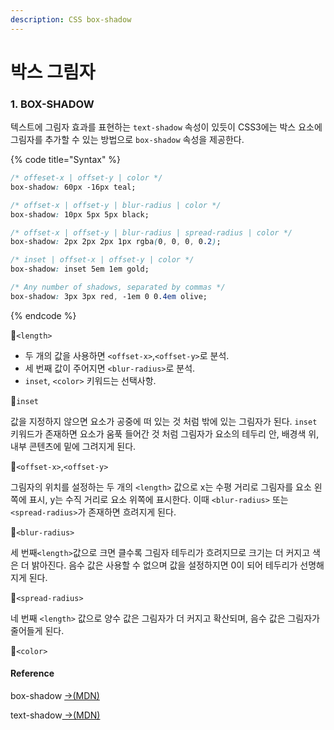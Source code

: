 ```yaml
---
description: CSS box-shadow
---
```


# 박스 그림자

### 1. BOX-SHADOW

텍스트에 그림자 효과를 표현하는 `text-shadow` 속성이 있듯이 CSS3에는 박스 요소에 그림자를 추가할 수 있는 방법으로 `box-shadow` 속성을 제공한다.

{% code title="Syntax" %}
```css
/* offeset-x | offset-y | color */
box-shadow: 60px -16px teal;

/* offset-x | offset-y | blur-radius | color */
box-shadow: 10px 5px 5px black;

/* offset-x | offset-y | blur-radius | spread-radius | color */
box-shadow: 2px 2px 2px 1px rgba(0, 0, 0, 0.2);

/* inset | offset-x | offset-y | color */
box-shadow: inset 5em 1em gold;

/* Any number of shadows, separated by commas */
box-shadow: 3px 3px red, -1em 0 0.4em olive;
```
{% endcode %}

📝`<length>`

* 두 개의 값을 사용하면 `<offset-x>`,`<offset-y>`로 분석.
* 세 번째 값이 주어지면 `<blur-radius>`로 분석.
* `inset`, `<color>` 키워드는 선택사항.

📝`inset`

값을 지정하지 않으면 요소가 공중에 떠 있는 것 처럼 밖에 있는 그림자가 된다. `inset` 키워드가 존재하면 요소가 움푹 들어간 것 처럼 그림자가 요소의 테두리 안, 배경색 위, 내부 콘텐츠에 밑에 그려지게 된다.

📝`<offset-x>`,`<offset-y>`

그림자의 위치를 설정하는 두 개의 `<length>` 값으로 x는 수평 거리로 그림자를 요소 왼쪽에 표시, y는 수직 거리로 요소 위쪽에 표시한다. 이때 `<blur-radius>` 또는 `<spread-radius>`가 존재하면 흐려지게 된다.

📝`<blur-radius>`

세 번째`<length>`값으로 크면 클수록 그림자 테두리가 흐려지므로 크기는 더 커지고 색은 더 밝아진다. 음수 값은 사용할 수 없으며 값을 설정하지면 0이 되어 테두리가 선명해지게 된다.

📝`<spread-radius>`

네 번째 `<length>` 값으로 양수 값은 그림자가 더 커지고 확산되며, 음수 값은 그림자가 줄어들게 된다.

📝`<color>`

#### Reference

box-shadow [→\(MDN\)](https://developer.mozilla.org/ko/docs/Web/CSS/box-shadow)

text-shadow[ →\(MDN\)](https://developer.mozilla.org/en-us/docs/Web/CSS/text-shadow)


